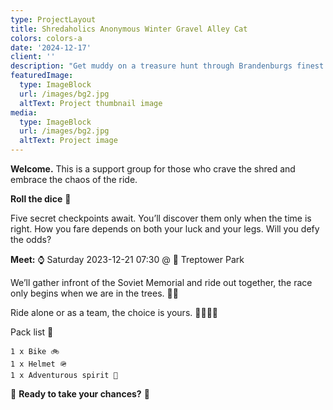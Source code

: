 ```yaml
---
type: ProjectLayout
title: Shredaholics Anonymous Winter Gravel Alley Cat
colors: colors-a
date: '2024-12-17'
client: ''
description: "Get muddy on a treasure hunt through Brandenburgs finest forests. Shred season is soon here, take your friends and get wild. There will be surprises  ✨"
featuredImage:
  type: ImageBlock
  url: /images/bg2.jpg
  altText: Project thumbnail image
media:
  type: ImageBlock
  url: /images/bg2.jpg
  altText: Project image
---
```


**Welcome.**  This is a support group for those who crave the shred and embrace the chaos of the ride.

**Roll the dice** 🎲

Five secret checkpoints await. You’ll discover them only when the time is right. How you fare depends on both your luck and your legs. Will you defy the odds?

**Meet:** ⌚ Saturday 2023-12-21 07:30 @ 📍 Treptower Park

We’ll gather infront of the Soviet Memorial and ride out together, the race only begins when we are in the trees. 🌲💨

Ride alone or as a team, the choice is yours. 🚴‍♂️🚴‍♀️

Pack list 🧳

    1 x Bike 🚲
    1 x Helmet 🪖
    1 x Adventurous spirit 🌟

🎯 **Ready to take your chances?** 🎯
